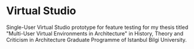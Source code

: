 # Virtual Studio
Single-User Virtual Studio prototype for feature testing for my thesis titled "Multi-User Virtual Environments in Architecture" in History, Theory and Criticism in Architecture Graduate Programme of Istanbul Bilgi University.
